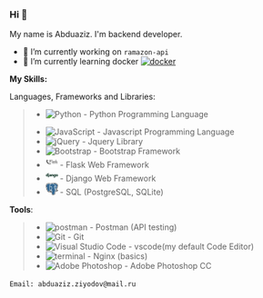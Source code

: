 ### Hi 👋


My name is Abduaziz. I'm backend developer.
- 🔭 I’m currently working on `ramazon-api`
- 🌱 I’m currently learning docker <a href="https://www.docker.com/" title="docker"><img src="https://github.com/tomchen/stack-icons/blob/master/logos/docker-icon.svg" alt="docker" width="21px" height="21px"></a>

**My Skills:**

Languages, Frameworks and Libraries:
>- <img src="https://github.com/tomchen/stack-icons/blob/master/logos/python.svg" alt="Python" width="21px" height="21px"> - Python Programming Language
>* <img src="https://github.com/tomchen/stack-icons/blob/master/logos/javascript.svg" alt="JavaScript" width="21px" height="21px"> - Javascript Programming Language
>* <img src="https://github.com/tomchen/stack-icons/blob/master/logos/jquery-icon.svg" alt="jQuery" width="21px" height="21px"> - Jquery Library
>* <img src="https://github.com/tomchen/stack-icons/blob/master/logos/bootstrap.svg" alt="Bootstrap" width="21px" height="21px"> - Bootstrap Framework
>* <img alt="Flask" src="https://raw.githubusercontent.com/github/explore/80688e429a7d4ef2fca1e82350fe8e3517d3494d/topics/flask/flask.png" width="21px" height="21px"> - Flask Web Framework
>* <img alt="Django" src="https://raw.githubusercontent.com/github/explore/80688e429a7d4ef2fca1e82350fe8e3517d3494d/topics/django/django.png" width="21px" height="21px"> - Django Web Framework
>* <img alt="PostgreSQL" src="https://raw.githubusercontent.com/github/explore/80688e429a7d4ef2fca1e82350fe8e3517d3494d/topics/postgresql/postgresql.png" width="21px" height="21px"> - SQL (PostgreSQL, SQLite)

**Tools**:
>* <img src="http://cdn.auth0.com/blog/postman-integration/logo.png" alt="postman" width="21px" height="21px"> - Postman (API testing)
>* <img src="https://github.com/tomchen/stack-icons/blob/master/logos/git-icon.svg" alt="Git" width="21px" height="21px"> - Git
>* <img src="https://github.com/tomchen/stack-icons/blob/master/logos/visual-studio-code.svg" alt="Visual Studio Code" width="21px" height="21px"> - vscode(my default Code Editor)
>* <img alt="terminal" src="https://camo.githubusercontent.com/bb10448c2d418e1d8fc24c88087aa657e717a66106e22b1ec997e908231844dd/68747470733a2f2f7365656b6c6f676f2e636f6d2f696d616765732f4e2f6e67696e782d6c6f676f2d464636353630324137362d7365656b6c6f676f2e636f6d2e706e67" data-canonical-src="https://seeklogo.com/images/N/nginx-logo-FF65602A76-seeklogo.com.png"  width="21px" height="21px"> - Nginx (basics)
>* <img src="https://github.com/tomchen/stack-icons/blob/master/logos/adobe-photoshop.svg" alt="Adobe Photoshop" width="21px" height="21px"> - Adobe Photoshop CC

`Email: abduaziz.ziyodov@mail.ru`
